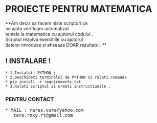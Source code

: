 # PROIECTE PENTRU MATEMATICA



**Am decis sa facem niste scripturi ce  
ne ajuta verificam automatizat  
temele la matematica cu ajutorul codului .  
Scriptul rezolva exercitiile cu ajutorul   
datelor introduse si afiseaza DOAR rezultatul.  **  


## ! INSTALARE !  
```
* 1.Instalati PYTHON ;  
* 2.Deschideti terminalul de PYTHON si rulati comanda  
* pip install -r requirements.txt  
* 3.Rulati scriptul si urmati instructiunile .  
```
### PENTRU CONTACT  

<pre>
* MAIL : rares.vura@yahoo.com 
&nbsp;&nbsp;&nbsp;tere.roxy.rt@gmail.com
</pre>
